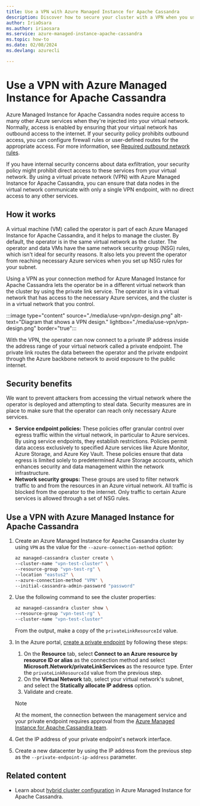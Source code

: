 ```yaml
---
title: Use a VPN with Azure Managed Instance for Apache Cassandra
description: Discover how to secure your cluster with a VPN when you use Azure Managed Instance for Apache Cassandra.
author: IriaOsara
ms.author: iriaosara
ms.service: azure-managed-instance-apache-cassandra
ms.topic: how-to
ms.date: 02/08/2024
ms.devlang: azurecli

---
```

# Use a VPN with Azure Managed Instance for Apache Cassandra

Azure Managed Instance for Apache Cassandra nodes require access to many other Azure services when they're injected into your virtual network. Normally, access is enabled by ensuring that your virtual network has outbound access to the internet. If your security policy prohibits outbound access, you can configure firewall rules or user-defined routes for the appropriate access. For more information, see [Required outbound network rules](network-rules.md).

If you have internal security concerns about data exfiltration, your security policy might prohibit direct access to these services from your virtual network. By using a virtual private network (VPN) with Azure Managed Instance for Apache Cassandra, you can ensure that data nodes in the virtual network communicate with only a single VPN endpoint, with no direct access to any other services.

## How it works

A virtual machine (VM) called the operator is part of each Azure Managed Instance for Apache Cassandra, and it helps to manage the cluster. By default, the operator is in the same virtual network as the cluster. The operator and data VMs have the same network security group (NSG) rules, which isn't ideal for security reasons. It also lets you prevent the operator from reaching necessary Azure services when you set up NSG rules for your subnet.

Using a VPN as your connection method for Azure Managed Instance for Apache Cassandra lets the operator be in a different virtual network than the cluster by using the private link service. The operator is in a virtual network that has access to the necessary Azure services, and the cluster is in a virtual network that you control.

:::image type="content" source="./media/use-vpn/vpn-design.png" alt-text="Diagram that shows a VPN design." lightbox="./media/use-vpn/vpn-design.png" border="true":::

With the VPN, the operator can now connect to a private IP address inside the address range of your virtual network called a private endpoint. The private link routes the data between the operator and the private endpoint through the Azure backbone network to avoid exposure to the public internet.

## Security benefits

We want to prevent attackers from accessing the virtual network where the operator is deployed and attempting to steal data. Security measures are in place to make sure that the operator can reach only necessary Azure services.

* **Service endpoint policies:** These policies offer granular control over egress traffic within the virtual network, in particular to Azure services. By using service endpoints, they establish restrictions. Policies permit data access exclusively to specified Azure services like Azure Monitor, Azure Storage, and Azure Key Vault. These policies ensure that data egress is limited solely to predetermined Azure Storage accounts, which enhances security and data management within the network infrastructure.
* **Network security groups:** These groups are used to filter network traffic to and from the resources in an Azure virtual network. All traffic is blocked from the operator to the internet. Only traffic to certain Azure services is allowed through a set of NSG rules.

## Use a VPN with Azure Managed Instance for Apache Cassandra

1. Create an Azure Managed Instance for Apache Cassandra cluster by using `VPN` as the value for the `--azure-connection-method` option:

    ```bash
    az managed-cassandra cluster create \
    --cluster-name "vpn-test-cluster" \
    --resource-group "vpn-test-rg" \
    --location "eastus2" \
    --azure-connection-method "VPN" \
    --initial-cassandra-admin-password "password"
    ```

1. Use the following command to see the cluster properties:

    ```bash
    az managed-cassandra cluster show \
    --resource-group "vpn-test-rg" \
    --cluster-name "vpn-test-cluster"
    ```

    From the output, make a copy of the `privateLinkResourceId` value.

1. In the Azure portal, [create a private endpoint](../cosmos-db/how-to-configure-private-endpoints.md) by following these steps:
    1. On the **Resource** tab, select **Connect to an Azure resource by resource ID or alias** as the connection method and select **Microsoft.Network/privateLinkServices** as the resource type. Enter the `privateLinkResourceId` value from the previous step.
    1. On the **Virtual Network** tab, select your virtual network's subnet, and select the **Statically allocate IP address** option.
    1. Validate and create.

   > [!NOTE]
   > At the moment, the connection between the management service and your private endpoint requires approval from the [Azure Managed Instance for Apache Cassandra team](mailto:cassandra-preview@microsoft.com).

1. Get the IP address of your private endpoint's network interface.

1. Create a new datacenter by using the IP address from the previous step as the `--private-endpoint-ip-address` parameter.

## Related content

- Learn about [hybrid cluster configuration](configure-hybrid-cluster.md) in Azure Managed Instance for Apache Cassandra.
